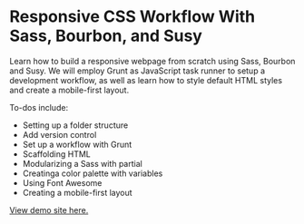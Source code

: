 # Responsive CSS Workflow With Sass, Bourbon, and Susy

Learn how to build a responsive webpage from scratch using Sass, Bourbon and Susy. We will employ Grunt as JavaScript task runner to setup a development workflow, as well as learn how to style default HTML styles and create a mobile-first layout.

To-dos include:
- Setting up a folder structure
- Add version control
- Set up a workflow with Grunt
- Scaffolding HTML
- Modularizing a Sass with partial
- Creatinga color palette with variables
- Using Font Awesome
- Creating a mobile-first layout

[View demo site here.](http://edwinchen.co/techchops_site/)

